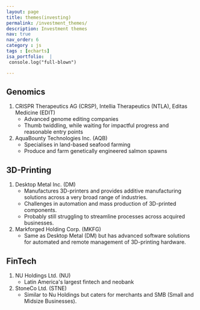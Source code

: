 ```yaml
---
layout: page
title: themes(investing)
permalink: /investment_themes/
description: Investment themes
nav: true
nav_order: 6
category : js
tags : [echarts]
isa_portfolio:  |
 console.log("full-blown")

---
```


## Genomics

1. CRISPR Therapeutics AG (CRSP), Intellia Therapeutics (NTLA), Editas Medicine (EDIT)
    - Advanced genome editing companies
    - Thumb twiddling, while waiting for impactful progress and reasonable entry points
2. AquaBounty Technologies Inc. (AQB)
   - Specialises in land-based seafood farming
   - Produce and farm  genetically engineered salmon spawns

## 3D-Printing

1. Desktop Metal Inc. (DM)
    - Manufactures 3D-printers and provides additive manufacturing solutions across a very broad range of industries.
    - Challenges in automation and mass production of 3D-printed components.
    - Probably still struggling to streamline processes across acquired businesses.
2. Markforged Holding Corp. (MKFG)
    - Same as Desktop Metal (DM) but has advanced software solutions for automated and remote management of 3D-printing hardware.

## FinTech

1. NU Holdings Ltd. (NU)
    - Latin America's largest fintech and neobank
2. StoneCo Ltd. (STNE)
    - Similar to Nu Holdings but caters for merchants and SMB (Small and Midsize Businesses).

